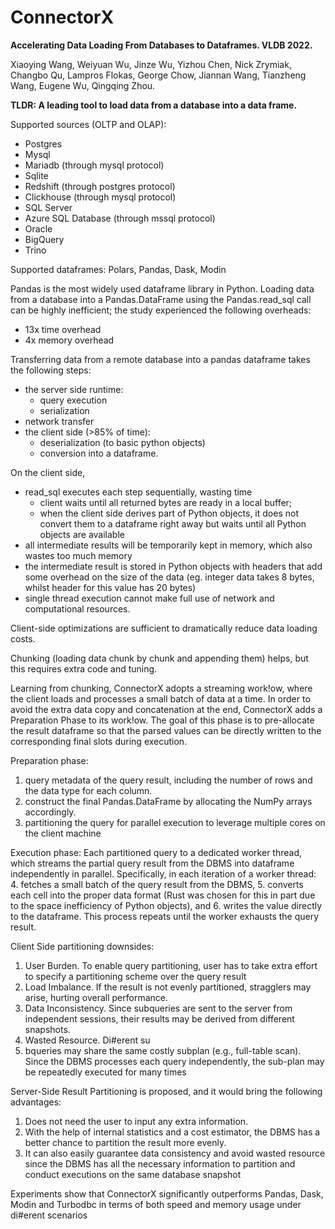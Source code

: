 # ConnectorX

**Accelerating Data Loading From Databases to Dataframes. VLDB 2022.**

Xiaoying Wang, Weiyuan Wu, Jinze Wu, Yizhou Chen, Nick Zrymiak, Changbo Qu, Lampros Flokas, George Chow, Jiannan Wang, Tianzheng Wang, Eugene Wu, Qingqing Zhou. 

**TLDR: A leading tool to load data from a database into a data frame.**

Supported sources (OLTP and OLAP):  
- Postgres
- Mysql
- Mariadb (through mysql protocol)
- Sqlite
- Redshift (through postgres protocol)
- Clickhouse (through mysql protocol)
- SQL Server
- Azure SQL Database (through mssql protocol)
- Oracle
- BigQuery
- Trino

Supported dataframes: Polars, Pandas, Dask, Modin

Pandas is the most widely used dataframe library in Python. Loading data from a database into a Pandas.DataFrame using the Pandas.read_sql call can be highly inefficient; the study experienced the following overheads:
- 13x time overhead
- 4x memory overhead

Transferring data from a remote database into a pandas dataframe takes the following steps:
- the server side runtime:
  - query execution
  - serialization
- network transfer
- the client side (>85% of time):
  - deserialization (to basic python objects)
  - conversion into a dataframe.
  
On the client side, 
- read_sql executes each step sequentially, wasting time 
  - client waits until all returned bytes are ready in a local buffer;
  - when the client side derives part of Python objects, it does not convert them to a dataframe right away but waits until all Python objects are available
- all intermediate results will be temporarily kept in memory, which also wastes too much memory
- the intermediate result is stored in Python objects with headers that add some overhead on the size of the data (eg. integer data takes 8 bytes, whilst header for this value has 20 bytes)
- single thread execution cannot make full use of network and computational resources.

Client-side optimizations are sufficient to dramatically reduce data loading costs.

Chunking (loading data chunk by chunk and appending them) helps, but this requires extra code and tuning.

Learning from chunking, ConnectorX adopts a streaming work!ow, where the client loads and processes a small batch of data at a time. In order to avoid the extra data copy and concatenation at the end, ConnectorX adds a Preparation Phase to its work!ow. The goal of this phase is to pre-allocate the result dataframe so that the parsed values can be directly written to the corresponding final slots during execution.

Preparation phase:
1. query metadata of the query result, including the number of rows and the data type
for each column. 
1. construct the final Pandas.DataFrame by allocating the NumPy arrays accordingly. 
2. partitioning the query for parallel execution to leverage multiple cores on the client machine 

Execution phase:
Each partitioned query to a dedicated worker thread, which streams the partial query result from the DBMS into dataframe independently in parallel. Specifically, in each iteration of a worker thread: 
4. fetches a small batch of the query result from the DBMS, 
5. converts each cell into the proper data format (Rust was chosen for this in part due to the space inefficiency of Python objects), and 
6. writes the value directly to the dataframe. 
This process repeats until the worker exhausts the query result.

Client Side partitioning downsides:
1. User Burden. To enable query partitioning, user has to take extra effort to specify a
partitioning scheme over the query result
2. Load Imbalance. If the result is not evenly partitioned, stragglers may arise, hurting overall performance. 
3. Data Inconsistency. Since subqueries are sent to the server from independent sessions, their results may be derived from different snapshots.
4. Wasted Resource. Di#erent su
5. bqueries may share the same costly subplan (e.g., full-table scan). Since the DBMS processes each query independently, the sub-plan may be repeatedly executed for many times


Server-Side Result Partitioning is proposed, and it would bring the following advantages:
1. Does not need the user to input any extra information. 
2. With the help of internal  statistics and a cost estimator, the DBMS has a better chance to partition the result more evenly. 
3. It can also easily guarantee data consistency and avoid wasted resource since the DBMS has all the necessary information to partition and conduct executions on the same database snapshot


Experiments show that ConnectorX significantly outperforms Pandas, Dask, Modin and Turbodbc in terms of both speed and memory usage under di#erent scenarios